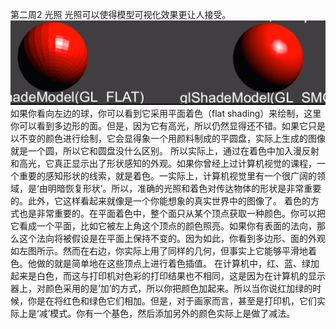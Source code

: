 第二周2 光照
光照可以使得模型可视化效果更让人接受。
![](/Computer_Graphics/images/31.png)
如果你看向左边的球，你可以看到它采用平面着色（flat shading）来绘制，这里你可以看到多边形的面。但是，因为它有高光，所以仍然显得还不错。如果它只是以不变的颜色进行绘制，它会显得象一个用颜料制成的平圆盘，实际上生成的图像就是一个圆，所以它和圆盘没什么区别。
所以实际上，通过在着色中加入漫反射和高光，它真正显示出了形状感知的外观。如果你曾经上过计算机视觉的课程，一个重要的感知形状的线索，就是着色。一实际上，计算机视觉里有一个很广阔的领域，是‘由明暗恢复形状’。所以，准确的光照和着色对传达物体的形状是非常重要的。此外，它这样看起来就像是一个你能想象的真实世界中的图像了。
着色的方式也是非常重要的。在平面着色中，整个面只从某个顶点获取一种颜色。你可以把它看成一个平面，比如它被左上角这个顶点的颜色照亮。如果你有表面的法向，那么这个法向将被假设是在平面上保持不变的。因为如此，你看到多边形、面的外观如左图所示。然而在右边，你实际上用了同样的几何，但事实上它能够平滑地着色。他做的就是简单地在这些顶点上进行着色插值。
在计算机中，红、蓝、绿加起来是白色，而这与打印机对色彩的打印结果也不相同，这是因为在计算机的显示器上，对颜色采用的是‘加’的方式，所以你把颜色加起来。所以当你说红加绿的时候，你是在将红色和绿色它们相加。但是，对于画家而言，甚至是打印机，它们实际上是‘减’模式。你有一个基色，然后添加另外的颜色实际上是做了减法。